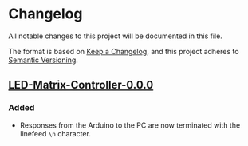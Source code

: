 # Changelog

All notable changes to this project will be documented in this file.

The format is based on [Keep a Changelog](https://keepachangelog.com/en/1.0.0/),
and this project adheres to [Semantic Versioning](https://semver.org/spec/v2.0.0.html).

## [LED-Matrix-Controller-0.0.0]

### Added

- Responses from the Arduino to the PC are now terminated with the linefeed `\n` character.


[LED-Matrix-Controller-0.0.0]: https://github.com/leb-epfl/mr-freeze/releases/tag/led-matrix-controller-v0.0.0
